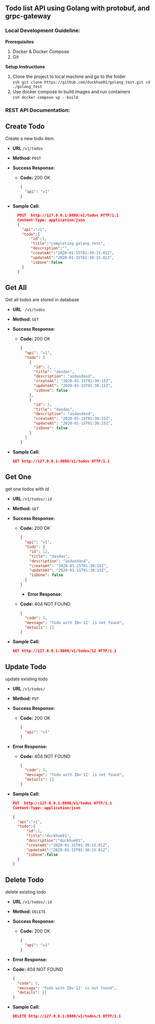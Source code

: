 ##  Todo list API using Golang with protobuf, and grpc-gateway

### Local Development Guideline:
  **Prerequisites**
  1. Docker & Docker Compose
  2. Git

  
  **Setup Instructions**
  1. Clone the project to local machine and go to the folder<br>
    ```zsh
    git clone https://github.com/duckhue01/golang_test.git
    cd ./golang_test
    ```
  2. Use docker compose to build images and run containers<br>
    ```zsh
    docker-compose up --build
    ```
### REST API Documentation:
  **Create Todo**
  ----
  Create a new todo item.
  * **URL** `/v1/todos`
  * **Method:** `POST`
    
  * **Success Response:**
    * **Code:** 200 OK <br />
      ```json
      {
        "api": "v1"
      }
      ```
  
  * **Sample Call:**

    ```json
      POST  http://127.0.0.1:8080/v1/todos HTTP/1.1
      Content-Type: application/json
      {
        "api":"v1",
        "todo":{
            "id":1,
            "title":"completing golang test",
            "description":"",
            "createAt":"2020-01-15T01:30:15.01Z",
            "updateAt":"2020-01-15T01:30:15.01Z",
            "isDone":false
        }
      }
    ```


  **Get All**
  ----
  Get all todos are stored in database
  * **URL** ` /v1/todos`
  * **Method:** `GET`
    
  * **Success Response:**

    * **Code:** 200 OK <br />  
      ```json
      {
        "api": "v1",
        "todo": [
          {
            "id": 2,
            "title": "dasdas",
            "description": "asdasdasd",
            "createAt": "2020-01-15T01:30:15Z",
            "updateAt": "2020-01-15T01:30:15Z",
            "isDone": false
          },
          {
            "id": 3,
            "title": "dasdas",
            "description": "asdasdasd",
            "createAt": "2020-01-15T01:30:15Z",
            "updateAt": "2020-01-15T01:30:15Z",
            "isDone": false
          }
        ]
      }
      ```
  
  * **Sample Call:**

    ```json
    GET http://127.0.0.1:8080/v1/todos HTTP/1.1
    ```
    
  **Get One**
  ----
  get one todos with id
  * **URL** `/v1/todos/:id` 
 
  
  * **Method:** `GET`
    
  * **Success Response:**

    * **Code:** 200 OK <br />  
      ```json
      {
        "api": "v1",
        "todo": {
          "id": 12,
          "title": "dasdas",
          "description": "asdasdasd",
          "createAt": "2020-01-15T01:30:15Z",
          "updateAt": "2020-01-15T01:30:15Z",
          "isDone": false
        }
      }
      ```
      * **Error Response:**

    * **Code:** 404 NOT FOUND <br />
      ```json
      {
        "code": 5,
        "message": "Todo with ID='12' is not found",
        "details": []
      }
      ``` 


  * **Sample Call:**

    ```json
    GET http://127.0.0.1:8080/v1/todos/12 HTTP/1.1
    ```


  **Update Todo**
  ----
  update existing todo
  * **URL** `/v1/todos/`
  
  
  * **Method:** `PUT`
    
  * **Success Response:**

    * **Code:** 200 OK <br />  
      ```json
      {      
        "api": "v1"
      }
      ```
  * **Error Response:**

    * **Code:** 404 NOT FOUND <br />
      ```json
      {
        "code": 5,
        "message": "Todo with ID='12' is not found",
        "details": []
      }
      ``` 
  
  * **Sample Call:**
    ```json
    PUT  http://127.0.0.1:8080/v1/todos HTTP/1.1
    Content-Type: application/json

    {
      "api":"v1",
      "todo":{
          "id":1,
          "title":"duckhue01",
          "description":"duckhue01",
          "createAt":"2020-01-15T01:30:15.01Z",
          "updateAt":"2020-01-15T01:30:15.01Z",
          "isDone":false
      }
    }
    ```


  **Delete Todo**
  ----
  delete existing todo
  * **URL** `/v1/todos/:id`
  
  
  * **Method:** `DELETE`
    
  * **Success Response:**

    * **Code:** 200 OK <br />  
      ```json
      {      
        "api": "v1"
      }
      ```
  * **Error Response:**

  * **Code:** 404 NOT FOUND <br />
    ```json
    {
      "code": 5,
      "message": "Todo with ID='12' is not found",
      "details": []
    }
    ``` 
  * **Sample Call:**
    ```json
    DELETE http://127.0.0.1:8080/v1/todos/1 HTTP/1.1
    ```